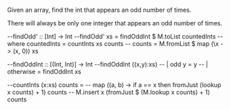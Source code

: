 Given an array, find the int that appears an odd number of times.

There will always be only one integer that appears an odd number of times.





--findOdd' :: [Int] -> Int
--findOdd' xs = findOddInt $ M.toList countedInts
--  where countedInts = countInts xs counts
--        counts = M.fromList $ map (\x -> (x, 0)) xs

--findOddInt :: [(Int, Int)] -> Int
--findOddInt ((x,y):xs)
--  | odd y = y
--  | otherwise = findOddInt xs

--countInts (x:xs) counts =
--  map (\(a, b) -> if a == x then fromJust (lookup x counts) + 1) counts
--  M.insert x (fromJust $ (M.lookup x counts) + 1) counts
